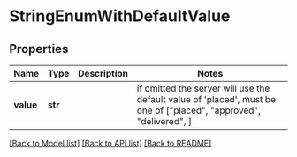 # StringEnumWithDefaultValue

## Properties
Name | Type | Description | Notes
------------ | ------------- | ------------- | -------------
**value** | **str** |  |  if omitted the server will use the default value of 'placed',  must be one of ["placed", "approved", "delivered", ]

[[Back to Model list]](../README.md#documentation-for-models) [[Back to API list]](../README.md#documentation-for-api-endpoints) [[Back to README]](../README.md)


